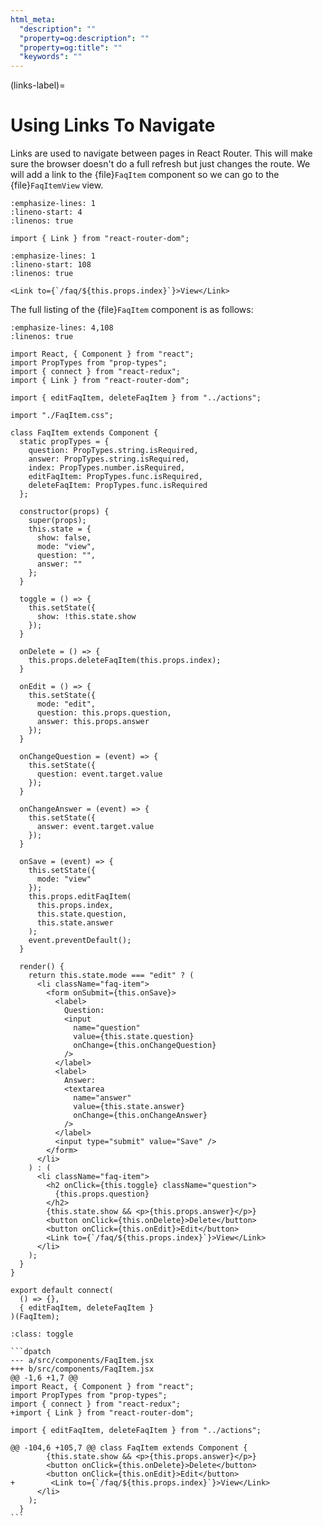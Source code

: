 ```yaml
---
html_meta:
  "description": ""
  "property=og:description": ""
  "property=og:title": ""
  "keywords": ""
---
```


(links-label)=

# Using Links To Navigate

Links are used to navigate between pages in React Router.
This will make sure the browser doesn't do a full refresh but just changes the route.
We will add a link to the {file}`FaqItem` component so we can go to the {file}`FaqItemView` view.

```{code-block} jsx
:emphasize-lines: 1
:lineno-start: 4
:linenos: true

import { Link } from "react-router-dom";
```

```{code-block} jsx
:emphasize-lines: 1
:lineno-start: 108
:linenos: true

<Link to={`/faq/${this.props.index}`}>View</Link>
```

The full listing of the {file}`FaqItem` component is as follows:

```{code-block} jsx
:emphasize-lines: 4,108
:linenos: true

import React, { Component } from "react";
import PropTypes from "prop-types";
import { connect } from "react-redux";
import { Link } from "react-router-dom";

import { editFaqItem, deleteFaqItem } from "../actions";

import "./FaqItem.css";

class FaqItem extends Component {
  static propTypes = {
    question: PropTypes.string.isRequired,
    answer: PropTypes.string.isRequired,
    index: PropTypes.number.isRequired,
    editFaqItem: PropTypes.func.isRequired,
    deleteFaqItem: PropTypes.func.isRequired
  };

  constructor(props) {
    super(props);
    this.state = {
      show: false,
      mode: "view",
      question: "",
      answer: ""
    };
  }

  toggle = () => {
    this.setState({
      show: !this.state.show
    });
  }

  onDelete = () => {
    this.props.deleteFaqItem(this.props.index);
  }

  onEdit = () => {
    this.setState({
      mode: "edit",
      question: this.props.question,
      answer: this.props.answer
    });
  }

  onChangeQuestion = (event) => {
    this.setState({
      question: event.target.value
    });
  }

  onChangeAnswer = (event) => {
    this.setState({
      answer: event.target.value
    });
  }

  onSave = (event) => {
    this.setState({
      mode: "view"
    });
    this.props.editFaqItem(
      this.props.index,
      this.state.question,
      this.state.answer
    );
    event.preventDefault();
  }

  render() {
    return this.state.mode === "edit" ? (
      <li className="faq-item">
        <form onSubmit={this.onSave}>
          <label>
            Question:
            <input
              name="question"
              value={this.state.question}
              onChange={this.onChangeQuestion}
            />
          </label>
          <label>
            Answer:
            <textarea
              name="answer"
              value={this.state.answer}
              onChange={this.onChangeAnswer}
            />
          </label>
          <input type="submit" value="Save" />
        </form>
      </li>
    ) : (
      <li className="faq-item">
        <h2 onClick={this.toggle} className="question">
          {this.props.question}
        </h2>
        {this.state.show && <p>{this.props.answer}</p>}
        <button onClick={this.onDelete}>Delete</button>
        <button onClick={this.onEdit}>Edit</button>
        <Link to={`/faq/${this.props.index}`}>View</Link>
      </li>
    );
  }
}

export default connect(
  () => {},
  { editFaqItem, deleteFaqItem }
)(FaqItem);
```

````{admonition} Differences
:class: toggle

```dpatch
--- a/src/components/FaqItem.jsx
+++ b/src/components/FaqItem.jsx
@@ -1,6 +1,7 @@
import React, { Component } from "react";
import PropTypes from "prop-types";
import { connect } from "react-redux";
+import { Link } from "react-router-dom";

import { editFaqItem, deleteFaqItem } from "../actions";

@@ -104,6 +105,7 @@ class FaqItem extends Component {
        {this.state.show && <p>{this.props.answer}</p>}
        <button onClick={this.onDelete}>Delete</button>
        <button onClick={this.onEdit}>Edit</button>
+        <Link to={`/faq/${this.props.index}`}>View</Link>
      </li>
    );
  }
```
````
